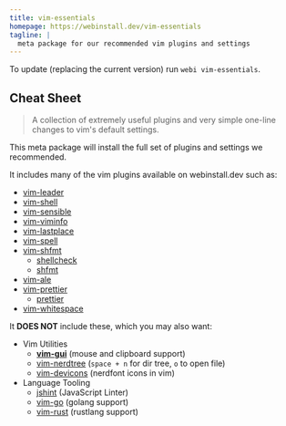 ```yaml
---
title: vim-essentials
homepage: https://webinstall.dev/vim-essentials
tagline: |
  meta package for our recommended vim plugins and settings
---
```


To update (replacing the current version) run `webi vim-essentials`.

## Cheat Sheet

> A collection of extremely useful plugins and very simple one-line changes to
> vim's default settings.

This meta package will install the full set of plugins and settings we
recommended.

It includes many of the vim plugins available on webinstall.dev such as:

- [vim-leader](/vim-leader)
- [vim-shell](/vim-shell)
- [vim-sensible](/vim-sensible)
- [vim-viminfo](/vim-viminfo)
- [vim-lastplace](/vim-lastplace)
- [vim-spell](/vim-spell)
- [vim-shfmt](/vim-shfmt)
  - [shellcheck](/shellcheck)
  - [shfmt](/shfmt)
- [vim-ale](/vim-ale)
- [vim-prettier](/vim-prettier)
  - [prettier](/prettier)
- [vim-whitespace](/vim-whitespace)

It **DOES NOT** include these, which you may also want:

- Vim Utilities
  - [**vim-gui**](/vim-gui) (mouse and clipboard support)
  - [vim-nerdtree](/vim-nerdtree) (`space + n` for dir tree, `o` to open file)
  - [vim-devicons](/vim-devicons) (nerdfont icons in vim)
- Language Tooling
  - [jshint](/jshint) (JavaScript Linter)
  - [vim-go](/vim-go) (golang support)
  - [vim-rust](/vim-rust) (rustlang support)
